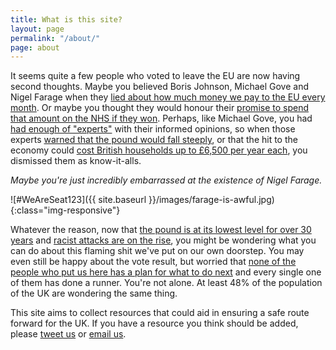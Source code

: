 ```yaml
---
title: What is this site?
layout: page
permalink: "/about/"
page: about
---
```


It seems quite a few people who voted to leave the EU are now having second thoughts. Maybe you believed Boris Johnson, Michael Gove and Nigel Farage when they [lied about how much money we pay to the EU every month](https://fullfact.org/europe/our-eu-membership-fee-55-million/). Or maybe you thought they would honour their [promise to spend that amount on the NHS if they won](http://www.slate.com/blogs/moneybox/2016/06/27/brexit_supporters_are_starting_to_regret_350_million_nhs_lie.html). Perhaps, like Michael Gove, you had [had enough of "experts"](http://www.ft.com/cms/s/0/3be49734-29cb-11e6-83e4-abc22d5d108c.html) with their informed opinions, so when those experts [warned that the pound would fall steeply](https://www.theguardian.com/commentisfree/2016/jun/20/brexit-crash-pound-living-standards-george-soros), or that the hit to the economy could [cost British households up to £6,500 per year each](http://www.ft.com/cms/s/2/7d7446c6-ef89-11e5-9f20-c3a047354386.html), you dismissed them as know-it-alls. 

_Maybe you're just incredibly embarrassed at the existence of Nigel Farage._

![#WeAreSeat123]({{ site.baseurl }}/images/farage-is-awful.jpg){:class="img-responsive"}

Whatever the reason, now that [the pound is at its lowest level for over 30 years](http://www.independent.co.uk/news/business/news/pound-sterling-argentine-peso-worst-performing-currency-eu-referendum-brexit-a7127246.html) and [racist attacks are on the rise](http://www.independent.co.uk/news/uk/home-news/brexit-eu-referendum-racial-racism-abuse-hate-crime-reported-latest-leave-immigration-a7104191.html), you might be wondering what you can do about this flaming shit we've put on our own doorstep. You may even still be happy about the vote result, but worried that [none of the people who put us here has a plan for what to do next](http://www.independent.co.uk/news/uk/politics/brexit-eu-referendum-campaigners-there-is-no-plan-next-pm-tory-leadership-contest-a7104711.html) and every single one of them has done a runner. You're not alone. At least 48% of the population of the UK are wondering the same thing. 

This site aims to collect resources that could aid in ensuring a safe route forward for the UK. If you have a resource you think should be added, please [tweet us](https://twitter.com/regrex_it) or [email us](mailto:regrexit@hactar.is).
